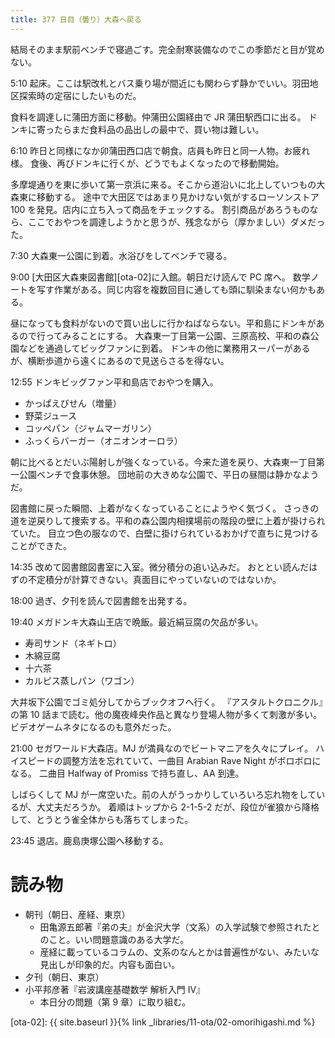 ```yaml
---
title: 377 日目（曇り）大森へ戻る
---
```


結局そのまま駅前ベンチで寝過ごす。完全耐寒装備なのでこの季節だと目が覚めない。

5:10 起床。ここは駅改札とバス乗り場が間近にも関わらず静かでいい。羽田地区探索時の定宿にしたいものだ。

食料を調達しに蒲田方面に移動。仲蒲田公園経由で JR 蒲田駅西口に出る。
ドンキに寄ったらまだ食料品の品出しの最中で、買い物は難しい。

6:10 昨日と同様になか卯蒲田西口店で朝食。店員も昨日と同一人物。お疲れ様。
食後、再びドンキに行くが、どうでもよくなったので移動開始。

多摩堤通りを東に歩いて第一京浜に来る。そこから道沿いに北上していつもの大森東に移動する。
途中で大田区ではあまり見かけない気がするローソンストア 100 を発見。店内に立ち入って商品をチェックする。
割引商品があろうものなら、ここでおやつを調達しようかと思うが、残念ながら（厚かましい）ダメだった。

7:30 大森東一公園に到着。水浴びをしてベンチで寝る。

9:00 [大田区大森東図書館][ota-02]に入館。朝日だけ読んで PC 席へ。
数学ノートを写す作業がある。同じ内容を複数回目に通しても頭に馴染まない何かもある。

昼になっても食料がないので買い出しに行かねばならない。平和島にドンキがあるので行ってみることにする。
大森東一丁目第一公園、三原高校、平和の森公園などを通過してビッグファンに到着。
ドンキの他に業務用スーパーがあるが、横断歩道から遠くにあるので見送らさるを得ない。

12:55 ドンキビッグファン平和島店でおやつを購入。
* かっぱえびせん（増量）
* 野菜ジュース
* コッペパン（ジャムマーガリン）
* ふっくらバーガー（オニオンオーロラ）

朝に比べるとだいぶ陽射しが強くなっている。今来た道を戻り、大森東一丁目第一公園ベンチで食事休憩。
団地前の大きめな公園で、平日の昼間は静かなようだ。

図書館に戻った瞬間、上着がなくなっていることにようやく気づく。
さっきの道を逆戻りして捜索する。平和の森公園内相撲場前の階段の壁に上着が掛けられていた。
目立つ色の服なので、白壁に掛けられているおかげで直ちに見つけることができた。

14:35 改めて図書館図書室に入室。微分積分の追い込みだ。
おととい読んだはずの不定積分が計算できない。真面目にやっていないのではないか。

18:00 過ぎ、夕刊を読んで図書館を出発する。

19:40 メガドンキ大森山王店で晩飯。最近絹豆腐の欠品が多い。
* 寿司サンド（ネギトロ）
* 木綿豆腐
* 十六茶
* カルピス蒸しパン（ワゴン）

大井坂下公園でゴミ処分してからブックオフへ行く。
『アスタルトクロニクル』の第 10 話まで読む。他の魔夜峰央作品と異なり登場人物が多くて刺激が多い。
ビデオゲームネタになるのも意外だった。

21:00 セガワールド大森店。MJ が満員なのでビートマニアを久々にプレイ。
ハイスピードの調整方法を忘れていて、一曲目 Arabian Rave Night がボロボロになる。
二曲目 Halfway of Promiss で持ち直し、AA 到達。

しばらくして MJ が一席空いた。前の人がうっかりしていろいろ忘れ物をしているが、大丈夫だろうか。
着順はトップから 2-1-5-2 だが、段位が雀狼から降格して、とうとう雀全体からも落ちてしまった。

23:45 退店。鹿島庚塚公園へ移動する。

# 読み物

* 朝刊（朝日、産経、東京）
  * 田亀源五郎著『弟の夫』が金沢大学（文系）の入学試験で参照されたとのこと。いい問題意識のある大学だ。
  * 産経に載っているコラムの、文系のなんとかは普遍性がない、みたいな見出しが印象的だ。内容も面白い。
* 夕刊（朝日、東京）
* 小平邦彦著『岩波講座基礎数学 解析入門 IV』
  * 本日分の問題（第 9 章）に取り組む。

[ota-02]: {{ site.baseurl }}{% link _libraries/11-ota/02-omorihigashi.md %}
